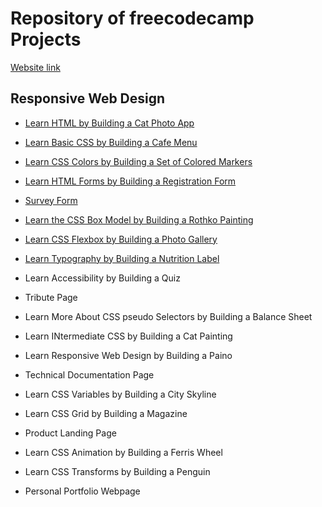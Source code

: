 # Repository of freecodecamp Projects

[Website link](https://vincentz-42.github.io/freecodecamp/)

## Responsive Web Design

- [Learn HTML by Building a Cat Photo App](https://github.com/VincentZ-42/freecodecamp/tree/main/responsiveWebDesign/CatPhotoApp)
- [Learn Basic CSS by Building a Cafe Menu](https://github.com/VincentZ-42/freecodecamp/tree/main/responsiveWebDesign/CafeMenu)
- [Learn CSS Colors by Building a Set of Colored Markers](https://github.com/VincentZ-42/freecodecamp/tree/main/responsiveWebDesign/ColorMarkers)
- [Learn HTML Forms by Building a Registration Form](https://github.com/VincentZ-42/freecodecamp/tree/main/responsiveWebDesign/RegistrationForm)
- [Survey Form](https://github.com/VincentZ-42/freecodecamp/tree/main/responsiveWebDesign/FitnessSurvey)

- [Learn the CSS Box Model by Building a Rothko Painting](https://github.com/VincentZ-42/freecodecamp/tree/main/responsiveWebDesign/RothkoPainting)
- [Learn CSS Flexbox by Building a Photo Gallery](https://github.com/VincentZ-42/freecodecamp/tree/main/responsiveWebDesign/CatGallery)
- [Learn Typography by Building a Nutrition Label](https://github.com/VincentZ-42/freecodecamp/tree/main/responsiveWebDesign/nutritionLabel)
- Learn Accessibility by Building a Quiz
- Tribute Page

- Learn More About CSS pseudo Selectors by Building a Balance Sheet
- Learn INtermediate CSS by Building a Cat Painting
- Learn Responsive Web Design by Building a Paino
- Technical Documentation Page

- Learn CSS Variables by Building a City Skyline
- Learn CSS Grid by Building a Magazine
- Product Landing Page

- Learn CSS Animation by Building a Ferris Wheel
- Learn CSS Transforms by Building a Penguin
- Personal Portfolio Webpage
